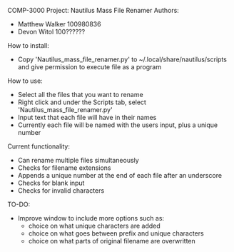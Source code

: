 COMP-3000 Project: Nautilus Mass File Renamer
Authors:
- Matthew Walker 100980836
- Devon Witol 100??????

How to install:
- Copy 'Nautilus_mass_file_renamer.py' to ~/.local/share/nautilus/scripts 
  and give permission to execute file as a program

How to use:
- Select all the files that you want to rename
- Right click and under the Scripts tab, select 'Nautilus_mass_file_renamer.py'
- Input text that each file will have in their names
- Currently each file will be named with the users input, plus a unique number

Current functionality:
- Can rename multiple files simultaneously
- Checks for filename extensions
- Appends a unique number at the end of each file after an underscore
- Checks for blank input
- Checks for invalid characters

TO-DO:
- Improve window to include more options such as:
	- choice on what unique characters are added
	- choice on what goes between prefix and unique characters
	- choice on what parts of original filename are overwritten